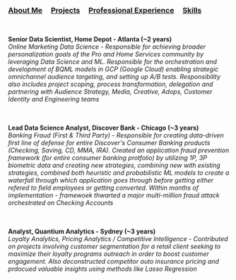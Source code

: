 <br />


### [About Me](https://vermaph.github.io/)&nbsp; &nbsp; &nbsp;[Projects](./projects.html)&nbsp; &nbsp; &nbsp;[Professional Experience](./experience.html)&nbsp; &nbsp; &nbsp;[Skills](./skills.html)<br />

<br/>

**Senior Data Scientist, Home Depot - Atlanta (~2 years)<br />**
  *Online Marketing Data Science - Responsible for achieving broader personalization goals of the Pro and Home Services community by leveraging Data Science and ML. Responsible for the orchestration and development of BQML models in GCP (Google Cloud) enabling strategic omnichannel audience targeting, and setting up A/B tests. Responsibility also includes project scoping, process transformation, delegation and partnering with Audience Strategy, Media, Creative, Adops, Customer Identity and Engineering teams*<br />
  <br />
  <br />


**Lead Data Science Analyst, Discover Bank - Chicago (~3 years)<br />**
  *Banking Fraud (First & Third Party) - Responsible for creating data-driven first line of defense for entire Discover's Consumer Banking products (Checking, Saving, CD, MMA, IRA). Created an application fraud prevention framework (for entire consumer banking protfolio) by utilizing 1P, 3P biometric data and creating new strategies, combining new with existing strategies, combined both heuristic and probabilistic ML models to create a waterfall through which application goes through before getting either refered to field employees or getting converted. Within months of implementation - framewoek thwarted a major multi-million fraud attack orchestrated on Checking Accounts*<br />
  <br />
  <br />


**Analyst, Quantium Analytics - Sydney (~3 years)<br />**
  *Loyalty Analytics, Pricing Analytics / Competitive Intelligence - Contributed on projects involving customer segmentation for a retail client seeking to maximize their loyalty programs outreach in order to boost customer engagement. Also deconstructed competitor auto insurance pricing and prdocued valuable insights using methods like Lasso Regression*<br />
  <br />
  <br />


<!-- Google tag (gtag.js) -->
<script async src="https://www.googletagmanager.com/gtag/js?id=G-NSNZ1PS7E4"></script>
<script>
  window.dataLayer = window.dataLayer || [];
  function gtag(){dataLayer.push(arguments);}
  gtag('js', new Date());

  gtag('config', 'G-NSNZ1PS7E4');
</script>

